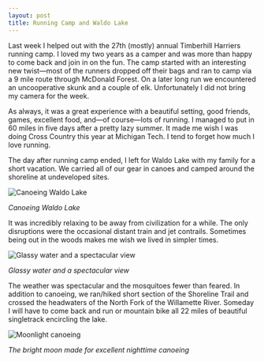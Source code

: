```yaml
---
layout: post
title: Running Camp and Waldo Lake
---
```



Last week I helped out with the 27th (mostly) annual Timberhill Harriers running camp. I loved my two years as a camper and was more than happy to come back and join in on the fun. The camp started with an interesting new twist—most of the runners dropped off their bags and ran to camp via a 9 mile route through McDonald Forest. On a later long run we encountered an uncooperative skunk and a couple of elk. Unfortunately I did not bring my camera for the week.

As always, it was a great experience with a beautiful setting, good friends, games, excellent food, and—of course—lots of running. I managed to put in 60 miles in five days after a pretty lazy summer. It made me wish I was doing Cross Country this year at Michigan Tech. I tend to forget how much I love running.

The day after running camp ended, I left for Waldo Lake with my family for a short vacation. We carried all of our gear in canoes and camped around the shoreline at undeveloped sites.

![Canoeing Waldo Lake](https://dl.dropboxusercontent.com/u/2227216/DSC_0618.jpg)

*Canoeing Waldo Lake*

It was incredibly relaxing to be away from civilization for a while. The only disruptions were the occasional distant train and jet contrails. Sometimes being out in the woods makes me wish we lived in simpler times.

![Glassy water and a spectacular view](https://dl.dropboxusercontent.com/u/2227216/DSC_0657.jpg)

*Glassy water and a spectacular view*

The weather was spectacular and the mosquitoes fewer than feared. In addition to canoeing, we ran/hiked short section of the Shoreline Trail and crossed the headwaters of the North Fork of the Willamette River. Someday I will have to come back and run or mountain bike all 22 miles of beautiful singletrack encircling the lake.

![Moonlight canoeing](https://dl.dropboxusercontent.com/u/2227216/DSC_0542.jpg)

*The bright moon made for excellent nighttime canoeing*